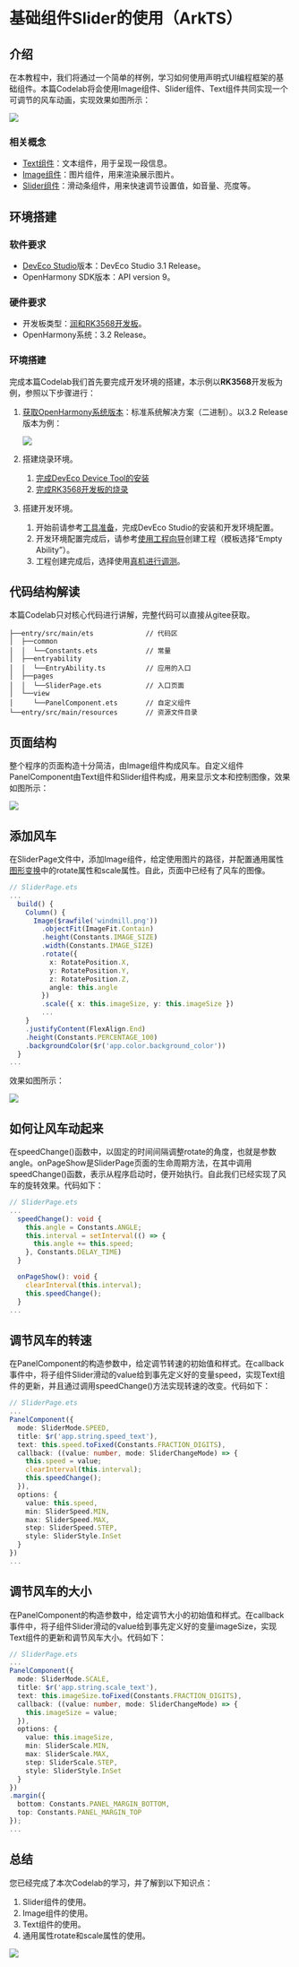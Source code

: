
# 基础组件Slider的使用（ArkTS）
## 介绍

在本教程中，我们将通过一个简单的样例，学习如何使用声明式UI编程框架的基础组件。本篇Codelab将会使用Image组件、Slider组件、Text组件共同实现一个可调节的风车动画，实现效果如图所示：

![](figures/xiaoguo.gif)

### 相关概念

-   [Text组件](https://gitcode.com/openharmony/docs/blob/master/zh-cn/application-dev/reference/apis-arkui/arkui-ts/ts-basic-components-text.md)：文本组件，用于呈现一段信息。
-   [Image组件](https://gitcode.com/openharmony/docs/blob/master/zh-cn/application-dev/reference/apis-arkui/arkui-ts/ts-basic-components-image.md)：图片组件，用来渲染展示图片。
-   [Slider组件](https://gitcode.com/openharmony/docs/blob/master/zh-cn/application-dev/reference/apis-arkui/arkui-ts/ts-basic-components-slider.md)：滑动条组件，用来快速调节设置值，如音量、亮度等。

## 环境搭建

### 软件要求

-   [DevEco Studio](https://gitcode.com/openharmony/docs/blob/master/zh-cn/application-dev/quick-start/start-overview.md#%E5%B7%A5%E5%85%B7%E5%87%86%E5%A4%87)版本：DevEco Studio 3.1 Release。
-   OpenHarmony SDK版本：API version 9。

### 硬件要求

-   开发板类型：[润和RK3568开发板](https://gitcode.com/openharmony/docs/blob/master/zh-cn/device-dev/quick-start/quickstart-appendix-rk3568.md)。
-   OpenHarmony系统：3.2 Release。

### 环境搭建

完成本篇Codelab我们首先要完成开发环境的搭建，本示例以**RK3568**开发板为例，参照以下步骤进行：

1.  [获取OpenHarmony系统版本](https://gitcode.com/openharmony/docs/blob/master/zh-cn/device-dev/get-code/sourcecode-acquire.md#%E8%8E%B7%E5%8F%96%E6%96%B9%E5%BC%8F3%E4%BB%8E%E9%95%9C%E5%83%8F%E7%AB%99%E7%82%B9%E8%8E%B7%E5%8F%96)：标准系统解决方案（二进制）。以3.2 Release版本为例：

    ![](figures/zh-cn_image_0000001405854998.png)

2.  搭建烧录环境。
    1.  [完成DevEco Device Tool的安装](https://gitcode.com/openharmony/docs/blob/master/zh-cn/device-dev/quick-start/quickstart-ide-env-win.md)
    2.  [完成RK3568开发板的烧录](https://gitcode.com/openharmony/docs/blob/master/zh-cn/device-dev/quick-start/quickstart-ide-3568-burn.md)

3.  搭建开发环境。
    1.  开始前请参考[工具准备](https://gitcode.com/openharmony/docs/blob/master/zh-cn/application-dev/quick-start/start-overview.md#%E5%B7%A5%E5%85%B7%E5%87%86%E5%A4%87)，完成DevEco Studio的安装和开发环境配置。
    2.  开发环境配置完成后，请参考[使用工程向导](https://gitcode.com/openharmony/docs/blob/master/zh-cn/application-dev/quick-start/start-with-ets-stage.md#创建ets工程)创建工程（模板选择“Empty Ability”）。
    3.  工程创建完成后，选择使用[真机进行调测](https://gitcode.com/openharmony/docs/blob/master/zh-cn/application-dev/quick-start/start-with-ets-stage.md#使用真机运行应用)。
## 代码结构解读
本篇Codelab只对核心代码进行讲解，完整代码可以直接从gitee获取。
```
├──entry/src/main/ets             // 代码区      
│  ├──common                        
│  │  └──Constants.ets            // 常量
│  ├──entryability
│  │  └──EntryAbility.ts          // 应用的入口
│  ├──pages
│  │  └──SliderPage.ets           // 入口页面
│  └──view                         
│     └──PanelComponent.ets       // 自定义组件
└──entry/src/main/resources       // 资源文件目录
```
## 页面结构

整个程序的页面构造十分简洁，由Image组件构成风车。自定义组件PanelComponent由Text组件和Slider组件构成，用来显示文本和控制图像，效果如图所示：

![](figures/image1.png)

## 添加风车

在SliderPage文件中，添加Image组件，给定使用图片的路径，并配置通用属性[图形变换](https://gitcode.com/openharmony/docs/blob/master/zh-cn/application-dev/reference/apis-arkui/arkui-ts/ts-universal-attributes-transformation.md)中的rotate属性和scale属性。自此，页面中已经有了风车的图像。

```typescript
// SliderPage.ets
...
  build() {
    Column() {
      Image($rawfile('windmill.png'))
        .objectFit(ImageFit.Contain)
        .height(Constants.IMAGE_SIZE)
        .width(Constants.IMAGE_SIZE)
        .rotate({
          x: RotatePosition.X,
          y: RotatePosition.Y,
          z: RotatePosition.Z,
          angle: this.angle
        })
        .scale({ x: this.imageSize, y: this.imageSize })
        ...
    }
    .justifyContent(FlexAlign.End)
    .height(Constants.PERCENTAGE_100)
    .backgroundColor($r('app.color.background_color'))
  }
...
```

效果如图所示：

![](figures/image2.png)

## 如何让风车动起来

在speedChange\(\)函数中，以固定的时间间隔调整rotate的角度，也就是参数angle。onPageShow是SliderPage页面的生命周期方法，在其中调用speedChange\(\)函数，表示从程序启动时，便开始执行。自此我们已经实现了风车的旋转效果。代码如下：

```typescript
// SliderPage.ets
...
  speedChange(): void {
    this.angle = Constants.ANGLE;
    this.interval = setInterval(() => {
      this.angle += this.speed;
    }, Constants.DELAY_TIME)
  }

  onPageShow(): void {
    clearInterval(this.interval);
    this.speedChange();
  }
...
```

## 调节风车的转速

在PanelComponent的构造参数中，给定调节转速的初始值和样式。在callback事件中，将子组件Slider滑动的value给到事先定义好的变量speed，实现Text组件的更新，并且通过调用speedChange\(\)方法实现转速的改变。代码如下：

```typescript
// SliderPage.ets
...
PanelComponent({
  mode: SliderMode.SPEED,
  title: $r('app.string.speed_text'),
  text: this.speed.toFixed(Constants.FRACTION_DIGITS),
  callback: ((value: number, mode: SliderChangeMode) => {
    this.speed = value;
    clearInterval(this.interval);
    this.speedChange();
  }),
  options: {
    value: this.speed,
    min: SliderSpeed.MIN,
    max: SliderSpeed.MAX,
    step: SliderSpeed.STEP,
    style: SliderStyle.InSet
  }
})
...
```

## 调节风车的大小

在PanelComponent的构造参数中，给定调节大小的初始值和样式。在callback事件中，将子组件Slider滑动的value给到事先定义好的变量imageSize，实现Text组件的更新和调节风车大小。代码如下：

```typescript
// SliderPage.ets
...
PanelComponent({
  mode: SliderMode.SCALE,
  title: $r('app.string.scale_text'),
  text: this.imageSize.toFixed(Constants.FRACTION_DIGITS),
  callback: ((value: number, mode: SliderChangeMode) => {
    this.imageSize = value;
  }),
  options: {
    value: this.imageSize,
    min: SliderScale.MIN,
    max: SliderScale.MAX,
    step: SliderScale.STEP,
    style: SliderStyle.InSet
  }
})
.margin({
  bottom: Constants.PANEL_MARGIN_BOTTOM,
  top: Constants.PANEL_MARGIN_TOP
});
...
```
## 总结

您已经完成了本次Codelab的学习，并了解到以下知识点：

1. Slider组件的使用。
2. Image组件的使用。
3. Text组件的使用。
4. 通用属性rotate和scale属性的使用。

![](figures/finished.gif)
